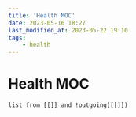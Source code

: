 ```yaml
---
title: 'Health MOC'
date: 2023-05-16 18:27
last_modified_at: 2023-05-22 19:10
tags:
    - health
---
```


# Health MOC

```dataview
list from [[]] and !outgoing([[]])
```
